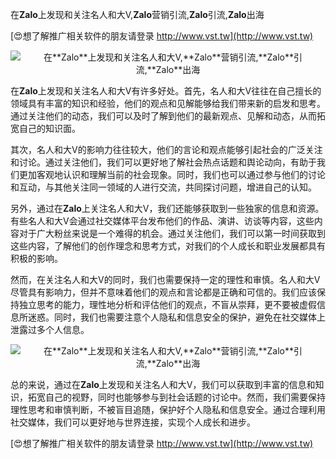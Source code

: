 在**Zalo**上发现和关注名人和大V,**Zalo**营销引流,**Zalo**引流,**Zalo**出海

[😍想了解推广相关软件的朋友请登录 http://www.vst.tw](http://www.vst.tw)

 <center><img src="https://vst.tw/MP4/tuiguang/png/2.png" alt="在**Zalo**上发现和关注名人和大V,**Zalo**营销引流,**Zalo**引流,**Zalo**出海"></center>

在**Zalo**上发现和关注名人和大V有许多好处。首先，名人和大V往往在自己擅长的领域具有丰富的知识和经验，他们的观点和见解能够给我们带来新的启发和思考。通过关注他们的动态，我们可以及时了解到他们的最新观点、见解和动态，从而拓宽自己的知识面。

其次，名人和大V的影响力往往较大，他们的言论和观点能够引起社会的广泛关注和讨论。通过关注他们，我们可以更好地了解社会热点话题和舆论动向，有助于我们更加客观地认识和理解当前的社会现象。同时，我们也可以通过参与他们的讨论和互动，与其他关注同一领域的人进行交流，共同探讨问题，增进自己的认知。

另外，通过在**Zalo**上关注名人和大V，我们还能够获取到一些独家的信息和资源。有些名人和大V会通过社交媒体平台发布他们的作品、演讲、访谈等内容，这些内容对于广大粉丝来说是一个难得的机会。通过关注他们，我们可以第一时间获取到这些内容，了解他们的创作理念和思考方式，对我们的个人成长和职业发展都具有积极的影响。

然而，在关注名人和大V的同时，我们也需要保持一定的理性和审慎。名人和大V尽管具有影响力，但并不意味着他们的观点和言论都是正确和可信的。我们应该保持独立思考的能力，理性地分析和评估他们的观点，不盲从崇拜，更不要被虚假信息所迷惑。同时，我们也需要注意个人隐私和信息安全的保护，避免在社交媒体上泄露过多个人信息。

 <center><img src="https://vst.tw/MP4/tuiguang/png/8.png" alt="在**Zalo**上发现和关注名人和大V,**Zalo**营销引流,**Zalo**引流,**Zalo**出海"></center>

总的来说，通过在**Zalo**上发现和关注名人和大V，我们可以获取到丰富的信息和知识，拓宽自己的视野，同时也能够参与到社会话题的讨论中。然而，我们需要保持理性思考和审慎判断，不被盲目追随，保护好个人隐私和信息安全。通过合理利用社交媒体，我们可以更好地与世界连接，实现个人成长和进步。

[😍想了解推广相关软件的朋友请登录 http://www.vst.tw](http://www.vst.tw)



